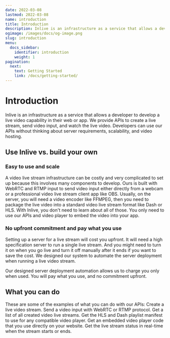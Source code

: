 ```yaml
---
date: 2022-03-08
lastmod: 2022-03-08
name: introduction
title: Introduction
description: Inlive is an infrastructure as a service that allows a developer to develop a live video capability in their web or app.
ogimage: /images/docs/og-image.png
slug: introduction
menu:
  docs_sidebar:
    identifier: introduction
    weight: 1
pagination:
  next:
    text: Getting Started
    link: /docs/getting-started/
---
```

# Introduction
Inlive is an infrastructure as a service that allows a developer to develop a live video capability in their web or app. We provide APIs to create a live stream, send video input, and watch the live video. Developers can use our APIs without thinking about server requirements, scalability, and video hosting.

## Use Inlive vs. build your own
### Easy to use and scale
A video live stream infrastructure can be costly and very complicated to set up because this involves many components to develop. Ours is built with WebRTC and RTMP input to send video input either directly from a webcam or a professional video live stream client app like OBS. Usually, on the server, you will need a video encoder like FFMPEG, then you need to package the live video into a standard video live stream format like Dash or HLS. With Inlive, you don't need to learn about all of those. You only need to use our APIs and video player to embed the video into your app.

### No upfront commitment and pay what you use
Setting up a server for a live stream will cost you upfront. It will need a high specification server to run a single live stream. And you might need to turn it on when you go live and turn it off manually after it ends if you want to save the cost. We designed our system to automate the server deployment when running a live video stream.

Our designed server deployment automation allows us to charge you only when used. You will pay what you use, and no commitment upfront.

## What you can do
These are some of the examples of what you can do with our APIs:
Create a live video stream.
Send a video input with WebRTC or RTMP protocol.
Get a list of all created video live streams.
Get the HLS and Dash playlist manifest to use for any compatible video player.
Get an embedded video player code that you use directly on your website.
Get the live stream status in real-time when the stream starts or ends.